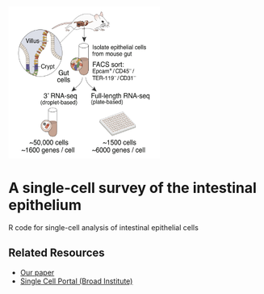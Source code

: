 
<img src="https://github.com/adamh-broad/single_cell_intestine/blob/master/Fig1a.jpg" title="Experiment_workflow" alt="Fig1a" height=300 width=300>

# A single-cell survey of the intestinal epithelium
R code for single-cell analysis of intestinal epithelial cells


## Related Resources
* <a href="https://www.nature.com/articles/nature24489">Our paper</a>
* <a href="https://portals.broadinstitute.org/single_cell/study/small-intestinal-epithelium">Single Cell Portal (Broad Institute)</a>
